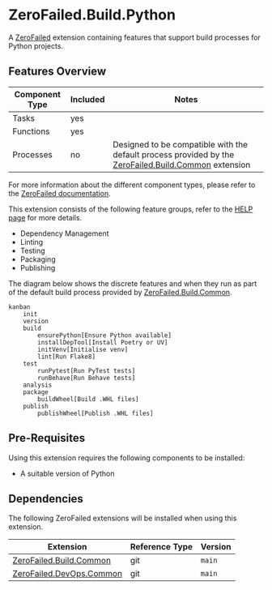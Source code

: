 # ZeroFailed.Build.Python

A [ZeroFailed](https://github.com/endjin/ZeroFailed) extension containing features that support build processes for Python projects.

## Features Overview

| Component Type | Included | Notes                                                                                                                                                         |
| -------------- | -------- | ------------------------------------------------------------------------------------------------------------------------------------------------------------- |
| Tasks          | yes      |                                                                                                                                                               |
| Functions      | yes      |                                                                                                                                                               |
| Processes      | no       | Designed to be compatible with the default process provided by the [ZeroFailed.Build.Common](https://github.com/zerofailed/ZeroFailed.Build.Common) extension |

For more information about the different component types, please refer to the [ZeroFailed documentation](https://github.com/endjin/ZeroFailed/blob/main/README.md#extensions).

This extension consists of the following feature groups, refer to the [HELP page](./HELP.md) for more details.

- Dependency Management
- Linting
- Testing
- Packaging
- Publishing

The diagram below shows the discrete features and when they run as part of the default build process provided by [ZeroFailed.Build.Common](https://github.com/zerofailed/ZeroFailed.Build.Common).

```mermaid
kanban
    init
    version
    build
        ensurePython[Ensure Python available]
        installDepTool[Install Poetry or UV]
        initVenv[Initialise venv]
        lint[Run Flake8]
    test
        runPytest[Run PyTest tests]
        runBehave[Run Behave tests]
    analysis
    package
        buildWheel[Build .WHL files]
    publish
        publishWheel[Publish .WHL files]
```

## Pre-Requisites

Using this extension requires the following components to be installed:

- A suitable version of Python

## Dependencies

The following ZeroFailed extensions will be installed when using this extension.

| Extension                                                                          | Reference Type | Version |
| ---------------------------------------------------------------------------------- | -------------- | ------- |
| [ZeroFailed.Build.Common](https://github.com/zerofailed/ZeroFailed.Build.Common)   | git            | `main`  |
| [ZeroFailed.DevOps.Common](https://github.com/zerofailed/ZeroFailed.DevOps.Common) | git            | `main`  |
